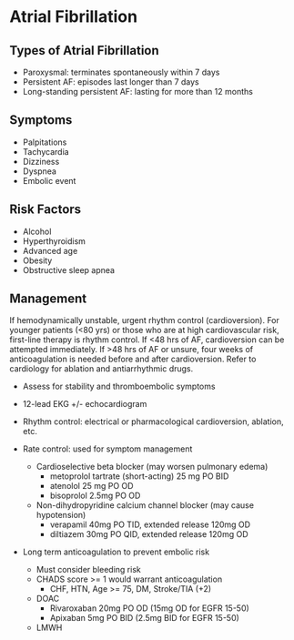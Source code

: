 # Atrial Fibrillation

## Types of Atrial Fibrillation
- Paroxysmal: terminates spontaneously within 7 days
- Persistent AF: episodes last longer than 7 days
- Long-standing persistent AF: lasting for more than 12 months

## Symptoms
- Palpitations
- Tachycardia
- Dizziness
- Dyspnea
- Embolic event

## Risk Factors
- Alcohol
- Hyperthyroidism
- Advanced age
- Obesity
- Obstructive sleep apnea

## Management
If hemodynamically unstable, urgent rhythm control (cardioversion). For younger patients (<80 yrs) or those who are at high cardiovascular risk, first-line therapy is rhythm control. If <48 hrs of AF, cardioversion can be attempted immediately. If >48 hrs of AF or unsure, four weeks of anticoagulation is needed before and after cardioversion. Refer to cardiology for ablation and antiarrhythmic drugs.

- Assess for stability and thromboembolic symptoms
- 12-lead EKG +/- echocardiogram
- Rhythm control: electrical or pharmacological cardioversion, ablation, etc.
- Rate control: used for symptom management
  - Cardioselective beta blocker (may worsen pulmonary edema)
    - metoprolol tartrate (short-acting) 25 mg PO BID
    - atenolol 25 mg PO OD
    - bisoprolol 2.5mg PO OD
  - Non-dihydropyridine calcium channel blocker (may cause hypotension)
    - verapamil 40mg PO TID, extended release 120mg OD
    - diltiazem 30mg PO QID, extended release 120mg OD

- Long term anticoagulation to prevent embolic risk
  - Must consider bleeding risk
  - CHADS score >= 1 would warrant anticoagulation
    - CHF, HTN, Age >= 75, DM, Stroke/TIA (+2)
  - DOAC
    - Rivaroxaban 20mg PO OD (15mg OD for EGFR 15-50)
    - Apixaban 5mg PO BID (2.5mg BID for EGFR 15-50)
  - LMWH
